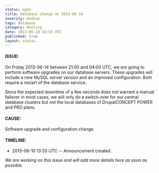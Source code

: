 ```yaml
---
status: open
title: Database change on 2013-06-14
severity: medium
tags: database
category: Hosting
date: 2013-06-10 13:53 UTC
published: true
layout: status
---
```


#### ISSUE:

On Friday 2013-06-14 between 21:00 and 04:00 UTC, we are going to perform software upgrades on our database servers. These upgrades will include a new MySQL server version and an improved configuration. Both require a restart of the database service.

Since the expected downtime of a few seconds does not warrant a manual failover in most cases, we will only do a switch-over for our central database clusters but not the local databases of DrupalCONCEPT POWER and PRO plans.


#### CAUSE:

Software upgrade and configuration change.


#### TIMELINE:

* 2013-06-10 13:53 UTC -- Announcement created. 

*We are working on this issue and will add more details here as soon as possible.*
